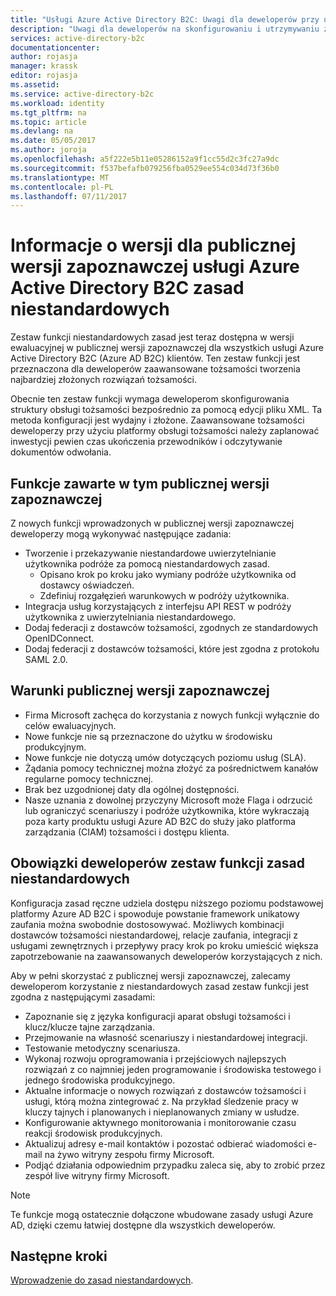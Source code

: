 ```yaml
---
title: "Usługi Azure Active Directory B2C: Uwagi dla deweloperów przy użyciu zasad niestandardowych | Dokumentacja firmy Microsoft"
description: "Uwagi dla deweloperów na skonfigurowaniu i utrzymywaniu z niestandardowych zasad usługi Azure AD B2C"
services: active-directory-b2c
documentationcenter: 
author: rojasja
manager: krassk
editor: rojasja
ms.assetid: 
ms.service: active-directory-b2c
ms.workload: identity
ms.tgt_pltfrm: na
ms.topic: article
ms.devlang: na
ms.date: 05/05/2017
ms.author: joroja
ms.openlocfilehash: a5f222e5b11e05286152a9f1cc55d2c3fc27a9dc
ms.sourcegitcommit: f537befafb079256fba0529ee554c034d73f36b0
ms.translationtype: MT
ms.contentlocale: pl-PL
ms.lasthandoff: 07/11/2017
---
```

# <a name="release-notes-for-azure-active-directory-b2c-custom-policy-public-preview"></a>Informacje o wersji dla publicznej wersji zapoznawczej usługi Azure Active Directory B2C zasad niestandardowych
Zestaw funkcji niestandardowych zasad jest teraz dostępna w wersji ewaluacyjnej w publicznej wersji zapoznawczej dla wszystkich usługi Azure Active Directory B2C (Azure AD B2C) klientów. Ten zestaw funkcji jest przeznaczona dla deweloperów zaawansowane tożsamości tworzenia najbardziej złożonych rozwiązań tożsamości.  

Obecnie ten zestaw funkcji wymaga deweloperom skonfigurowania struktury obsługi tożsamości bezpośrednio za pomocą edycji pliku XML. Ta metoda konfiguracji jest wydajny i złożone. Zaawansowane tożsamości deweloperzy przy użyciu platformy obsługi tożsamości należy zaplanować inwestycji pewien czas ukończenia przewodników i odczytywanie dokumentów odwołania. 

## <a name="features-included-in-this-public-preview"></a>Funkcje zawarte w tym publicznej wersji zapoznawczej
Z nowych funkcji wprowadzonych w publicznej wersji zapoznawczej deweloperzy mogą wykonywać następujące zadania:<br>

* Tworzenie i przekazywanie niestandardowe uwierzytelnianie użytkownika podróże za pomocą niestandardowych zasad. 
   * Opisano krok po kroku jako wymiany podróże użytkownika od dostawcy oświadczeń. 
   * Zdefiniuj rozgałęzień warunkowych w podróży użytkownika. 
* Integracja usług korzystających z interfejsu API REST w podróży użytkownika z uwierzytelniania niestandardowego.  
* Dodaj federacji z dostawców tożsamości, zgodnych ze standardowych OpenIDConnect. <br>
* Dodaj federacji z dostawców tożsamości, które jest zgodna z protokołu SAML 2.0. 

## <a name="terms-of-the-public-preview"></a>Warunki publicznej wersji zapoznawczej

* Firma Microsoft zachęca do korzystania z nowych funkcji wyłącznie do celów ewaluacyjnych.<br>
* Nowe funkcje nie są przeznaczone do użytku w środowisku produkcyjnym.<br>
* Nowe funkcje nie dotyczą umów dotyczących poziomu usług (SLA). <br>
* Żądania pomocy technicznej można złożyć za pośrednictwem kanałów regularne pomocy technicznej. <br>
* Brak bez uzgodnionej daty dla ogólnej dostępności.<br>
* Nasze uznania z dowolnej przyczyny Microsoft może Flaga i odrzucić lub ograniczyć scenariuszy i podróże użytkownika, które wykraczają poza karty produktu usługi Azure AD B2C do służy jako platforma zarządzania (CIAM) tożsamości i dostępu klienta.

## <a name="responsibilities-of-custom-policy-feature-set-developers"></a>Obowiązki deweloperów zestaw funkcji zasad niestandardowych
Konfiguracja zasad ręczne udziela dostępu niższego poziomu podstawowej platformy Azure AD B2C i spowoduje powstanie framework unikatowy zaufania można swobodnie dostosowywać. Możliwych kombinacji dostawców tożsamości niestandardowej, relacje zaufania, integracji z usługami zewnętrznych i przepływy pracy krok po kroku umieścić większa zapotrzebowanie na zaawansowanych deweloperów korzystających z nich.

Aby w pełni skorzystać z publicznej wersji zapoznawczej, zalecamy deweloperom korzystanie z niestandardowych zasad zestaw funkcji jest zgodna z następującymi zasadami:
* Zapoznanie się z języka konfiguracji aparat obsługi tożsamości i klucz/klucze tajne zarządzania.
* Przejmowanie na własność scenariuszy i niestandardowej integracji.
* Testowanie metodyczny scenariusza.
* Wykonaj rozwoju oprogramowania i przejściowych najlepszych rozwiązań z co najmniej jeden programowanie i środowiska testowego i jednego środowiska produkcyjnego.
* Aktualne informacje o nowych rozwiązań z dostawców tożsamości i usługi, którą można zintegrować z. Na przykład śledzenie pracy w kluczy tajnych i planowanych i nieplanowanych zmiany w usłudze.
* Konfigurowanie aktywnego monitorowania i monitorowanie czasu reakcji środowisk produkcyjnych.
* Aktualizuj adresy e-mail kontaktów i pozostać odbierać wiadomości e-mail na żywo witryny zespołu firmy Microsoft.
* Podjąć działania odpowiednim przypadku zaleca się, aby to zrobić przez zespół live witryny firmy Microsoft. 


>[!NOTE]
>Te funkcje mogą ostatecznie dołączone wbudowane zasady usługi Azure AD, dzięki czemu łatwiej dostępne dla wszystkich deweloperów.

## <a name="next-steps"></a>Następne kroki
[Wprowadzenie do zasad niestandardowych](active-directory-b2c-get-started-custom.md).
